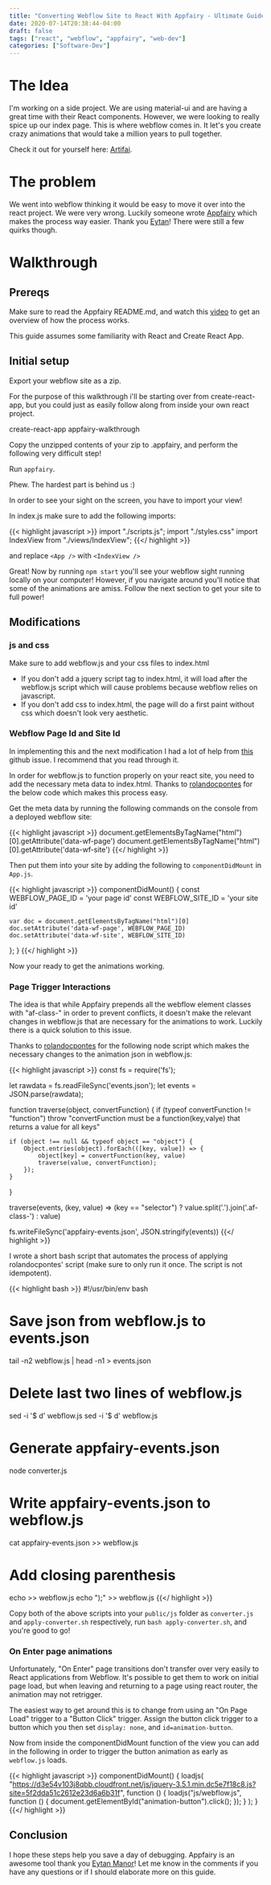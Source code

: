 ```yaml
---
title: "Converting Webflow Site to React With Appfairy - Ultimate Guide"
date: 2020-07-14T20:38:44-04:00
draft: false
tags: ["react", "webflow", "appfairy", "web-dev"]
categories: ["Software-Dev"]
---
```


# The Idea

I'm working on a side project. We are using material-ui and are having a great time with their React components. However, we were looking to really spice up our index page. This is where webflow comes in. It let's you create crazy animations that would take a million years to pull together.

Check it out for yourself here: [Artifai](https://artif.ai).

# The problem

We went into webflow thinking it would be easy to move it over into the react project. We were very wrong. Luckily someone wrote [Appfairy](https://github.com/DAB0mB/Appfairy) which makes the process way easier. Thank you [Eytan](https://github.com/DAB0mB/Appfairy)! There were still a few quirks though.

# Walkthrough

## Prereqs

Make sure to read the Appfairy README.md, and watch this [video](https://www.youtube.com/watch?v=6hJe6pZld0o) to get an overview of how the process works.

This guide assumes some familiarity with React and Create React App.

## Initial setup

Export your webflow site as a zip.

For the purpose of this walkthrough i'll be starting over from create-react-app, but you could just as easily follow along from inside your own react project.

create-react-app appfairy-walkthrough

Copy the unzipped contents of your zip to .appfairy, and perform the following very difficult step!

Run `appfairy`.

Phew. The hardest part is behind us :)

In order to see your sight on the screen, you have to import your view!

In index.js make sure to add the following imports:

{{< highlight javascript >}}
import "./scripts.js";
import "./styles.css"
import IndexView from "./views/IndexView";
{{</ highlight >}}

and replace `<App />` with `<IndexView />`

Great! Now by running `npm start` you'll see your webflow sight running locally on your computer! However, if you navigate around you'll notice that some of the animations are amiss. Follow the next section to get your site to full power!

## Modifications

### js and css

Make sure to add webflow.js and your css files to index.html

- If you don't add a jquery script tag to index.html, it will load after the webflow.js script which will cause problems because webflow relies on javascript.
- If you don't add css to index.html, the page will do a first paint without css which doesn't look very aesthetic.

### Webflow Page Id and Site Id

In implementing this and the next modification I had a lot of help from [this](https://github.com/DAB0mB/Appfairy/issues/7) github issue. I recommend that you read through it.

In order for webflow.js to function properly on your react site, you need to add the necessary meta data to index.html. Thanks to [rolandocpontes](https://github.com/ronaldocpontes) for the below code which makes this process easy.

Get the meta data by running the following commands on the console from a deployed webflow site:

{{< highlight javascript >}}
document.getElementsByTagName("html")[0].getAttribute('data-wf-page')
document.getElementsByTagName("html")[0].getAttribute('data-wf-site')
{{</ highlight >}}

Then put them into your site by adding the following to `componentDidMount` in `App.js`.

{{< highlight javascript >}}
componentDidMount() {
    const WEBFLOW_PAGE_ID = 'your page id'
    const WEBFLOW_SITE_ID = 'your site id'

    var doc = document.getElementsByTagName("html")[0]
    doc.setAttribute('data-wf-page', WEBFLOW_PAGE_ID)
    doc.setAttribute('data-wf-site', WEBFLOW_SITE_ID)
  };
}
{{</ highlight >}}

Now your ready to get the animations working. 

### Page Trigger Interactions

The idea is that while Appfairy prepends all the webflow element classes with "af-class-" in order to prevent conflicts, it doesn't make the relevant changes in webflow.js that are necessary for the animations to work. Luckily there is a quick solution to this issue.

Thanks to [rolandocpontes](https://github.com/ronaldocpontes) for the following node script which makes the necessary changes to the animation json in webflow.js:

{{< highlight javascript >}}
const fs = require('fs');

let rawdata = fs.readFileSync('events.json');
let events = JSON.parse(rawdata);

function traverse(object, convertFunction) {
    if (typeof convertFunction != "function")
        throw "convertFunction must be a function(key,valye) that returns a value for all keys"

    if (object !== null && typeof object == "object") {
        Object.entries(object).forEach(([key, value]) => {
            object[key] = convertFunction(key, value)
            traverse(value, convertFunction);
        });
    }
}

traverse(events, (key, value) => (key == "selector") ? value.split('.').join('.af-class-') : value)

fs.writeFileSync('appfairy-events.json', JSON.stringify(events))
{{</ highlight >}}

I wrote a short bash script that automates the process of applying rolandocpontes' script (make sure to only run it once. The script is not idempotent).

{{< highlight bash >}}
#!/usr/bin/env bash

# Save json from webflow.js to events.json
tail -n2 webflow.js | head -n1 > events.json

# Delete last two lines of webflow.js
sed -i '$ d' webflow.js
sed -i '$ d' webflow.js

# Generate appfairy-events.json
node converter.js

# Write appfairy-events.json to webflow.js
cat appfairy-events.json >> webflow.js

# Add closing parenthesis
echo >> webflow.js
echo ");" >> webflow.js
{{</ highlight >}}

Copy both of the above scripts into your `public/js` folder as `converter.js` and `apply-converter.sh` respectively, run `bash apply-converter.sh`, and you're good to go!

### On Enter page animations

Unfortunately, "On Enter" page transitions don't transfer over very easily to React applications from Webflow. It's possible to get them to work on initial page load, but when leaving and returning to a page using react router, the animation may not retrigger.

The easiest way to get around this is to change from using an "On Page Load" trigger to a "Button Click" trigger. Assign the button click trigger to a button which you then set `display: none`, and `id=animation-button`.

Now from inside the componentDidMount function of the view you can add in the following in order to trigger the button animation as early as `webflow.js` loads.

{{< highlight javascript >}}
componentDidMount() {
  loadjs(
    "https://d3e54v103j8qbb.cloudfront.net/js/jquery-3.5.1.min.dc5e7f18c8.js?site=5f2dda51c2612e23d6a6b31f",
    function () {
      loadjs("js/webflow.js", function () {
        document.getElementById("animation-button").click();
      });
    }
  );
}
{{</ highlight >}}

## Conclusion

I hope these steps help you save a day of debugging. Appfairy is an awesome tool thank you [Eytan Manor](https://github.com/DAB0mB/Appfairy)! Let me know in the comments if you have any questions or if I should elaborate more on this guide.
